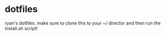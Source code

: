 # dotfiles

ryan's dotfiles. make sure to clone this to your ~/ director and then run the install.sh script!


